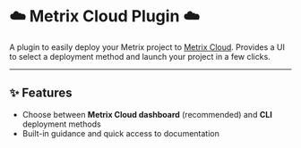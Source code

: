 # ☁️ Metrix Cloud Plugin ☁️

A plugin to easily deploy your Metrix project to [Metrix Cloud](https://cloud.metrix.io). Provides a UI to select a deployment method and launch your project in a few clicks.

---

## ✨ Features

- Choose between **Metrix Cloud dashboard** (recommended) and **CLI** deployment methods
- Built-in guidance and quick access to documentation
